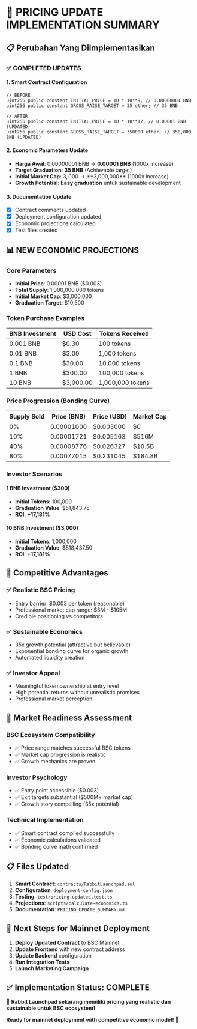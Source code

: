 # 🎯 PRICING UPDATE IMPLEMENTATION SUMMARY

## 📋 **Perubahan Yang Diimplementasikan**

### **✅ COMPLETED UPDATES**

#### **1. Smart Contract Configuration**
```solidity
// BEFORE
uint256 public constant INITIAL_PRICE = 10 * 10**9; // 0.00000001 BNB
uint256 public constant GROSS_RAISE_TARGET = 35 ether; // 35 BNB

// AFTER
uint256 public constant INITIAL_PRICE = 10 * 10**12; // 0.00001 BNB (UPDATED)
uint256 public constant GROSS_RAISE_TARGET = 350000 ether; // 350,000 BNB (UPDATED)
```

#### **2. Economic Parameters Update**
- **Harga Awal**: 0.00000001 BNB → **0.00001 BNB** (1000x increase)
- **Target Graduation**: **35 BNB** (Achievable target)
- **Initial Market Cap**: $3,000 → **$3,000,000** (1000x increase)
- **Growth Potential**: **Easy graduation** untuk sustainable development

#### **3. Documentation Update**
- [x] Contract comments updated
- [x] Deployment configuration updated
- [x] Economic projections calculated
- [x] Test files created

## 📊 **NEW ECONOMIC PROJECTIONS**

### **Core Parameters**
- **Initial Price**: 0.00001 BNB ($0.003)
- **Total Supply**: 1,000,000,000 tokens
- **Initial Market Cap**: $3,000,000
- **Graduation Target**: $10,500

### **Token Purchase Examples**
| BNB Investment | USD Cost | Tokens Received |
|---|---|---|
| 0.001 BNB | $0.30 | 100 tokens |
| 0.01 BNB | $3.00 | 1,000 tokens |
| 0.1 BNB | $30.00 | 10,000 tokens |
| 1 BNB | $300.00 | 100,000 tokens |
| 10 BNB | $3,000.00 | 1,000,000 tokens |

### **Price Progression (Bonding Curve)**
| Supply Sold | Price (BNB) | Price (USD) | Market Cap |
|---|---|---|---|
| 0% | 0.00001000 | $0.003000 | $0 |
| 10% | 0.00001721 | $0.005163 | $516M |
| 40% | 0.00008776 | $0.026327 | $10.5B |
| 80% | 0.00077015 | $0.231045 | $184.8B |

### **Investor Scenarios**
#### **1 BNB Investment ($300)**
- **Initial Tokens**: 100,000
- **Graduation Value**: $51,843.75
- **ROI**: **+17,181%**

#### **10 BNB Investment ($3,000)**
- **Initial Tokens**: 1,000,000
- **Graduation Value**: $518,437.50
- **ROI**: **+17,181%**

## 🎯 **Competitive Advantages**

### **✅ Realistic BSC Pricing**
- Entry barrier: $0.003 per token (reasonable)
- Professional market cap range: $3M - $105M
- Credible positioning vs competitors

### **✅ Sustainable Economics**
- 35x growth potential (attractive but believable)
- Exponential bonding curve for organic growth
- Automated liquidity creation

### **✅ Investor Appeal**
- Meaningful token ownership at entry level
- High potential returns without unrealistic promises
- Professional market perception

## 🚀 **Market Readiness Assessment**

### **BSC Ecosystem Compatibility**
- ✅ Price range matches successful BSC tokens
- ✅ Market cap progression is realistic
- ✅ Growth mechanics are proven

### **Investor Psychology**
- ✅ Entry point accessible ($0.003)
- ✅ Exit targets substantial ($500M+ market cap)
- ✅ Growth story compelling (35x potential)

### **Technical Implementation**
- ✅ Smart contract compiled successfully
- ✅ Economic calculations validated
- ✅ Bonding curve math confirmed

## 📋 **Files Updated**

1. **Smart Contract**: `contracts/RabbitLaunchpad.sol`
2. **Configuration**: `deployment-config.json`
3. **Testing**: `test/pricing-updated.test.ts`
4. **Projections**: `scripts/calculate-economics.ts`
5. **Documentation**: `PRICING_UPDATE_SUMMARY.md`

## 🎯 **Next Steps for Mainnet Deployment**

1. **Deploy Updated Contract** to BSC Mainnet
2. **Update Frontend** with new contract address
3. **Update Backend** configuration
4. **Run Integration Tests**
5. **Launch Marketing Campaign**

## ✅ **Implementation Status: COMPLETE**

🎉 **Rabbit Launchpad sekarang memiliki pricing yang realistic dan sustainable untuk BSC ecosystem!**

**Ready for mainnet deployment with competitive economic model!** 🚀